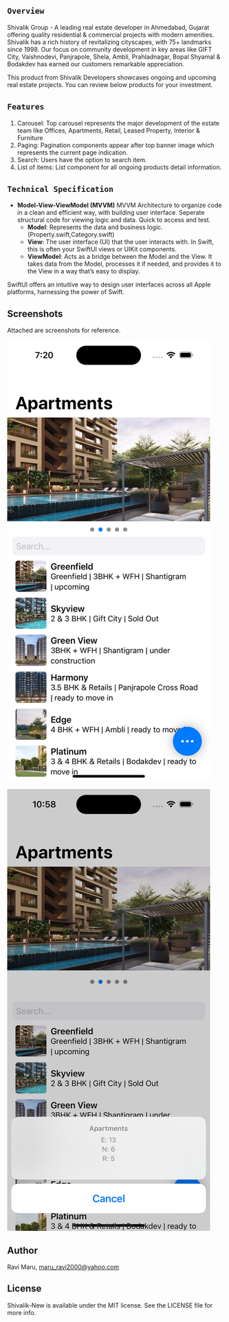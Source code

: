 ## `Overview`
Shivalik Group - A leading real estate developer in Ahmedabad, Gujarat offering quality residential & commercial projects with modern amenities. Shivalik has a rich history of revitalizing cityscapes, with 75+ landmarks since 1998. Our focus on community development in key areas like GIFT City, Vaishnodevi, Panjrapole, Shela, Ambli, Prahladnagar, Bopal Shyamal & Bodakdev has earned our customers remarkable appreciation.

This product from Shivalik Developers showcases ongoing and upcoming real estate projects. You can review below products for your investment.

## `Features`
1. Carousel: Top carousel represents the major development of the estate team like Offices, Apartments, Retail, Leased Property, Interior & Furniture
2. Paging: Pagination components appear after top banner image which represents the current page indication.
3. Search: Users have the option to search item.
4. List of items: List component for all ongoing products detail information.

## `Technical Specification`
- **Model-View-ViewModel (MVVM)**
MVVM Architecture to organize code in a clean and efficient way, with building user interface. Seperate structural code for viewing logic and data. Quick to access and test.
    - **Model**: Represents the data and business logic. (Property.swift,Category.swift)
    - **View**: The user interface (UI) that the user interacts with. In Swift, this is often your SwiftUI views or UIKit components.
    - **ViewModel**: Acts as a bridge between the Model and the View. It takes data from the Model, processes it if needed, and provides it to the View in a way that’s easy to display.
  
SwiftUI offers an intuitive way to design user interfaces across all Apple platforms, harnessing the power of Swift.
  
## Screenshots
Attached are screenshots for reference. 

![List](https://github.com/ravi27f89/Shivalik-New/blob/main/Shivalik/Screens/1.png)

![Menu](https://github.com/ravi27f89/Shivalik-New/blob/main/Shivalik/Screens/2.png)


## Author

Ravi Maru, maru_ravi2000@yahoo.com

## License

Shivalik-New is available under the MIT license. See the LICENSE file for more info.
